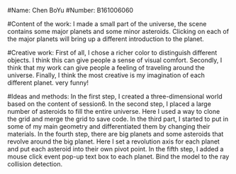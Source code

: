 #Name: Chen BoYu
#Number: B161006060


#Content of the work:
  I made a small part of the universe, the scene contains some major planets and some minor asteroids. Clicking on each of the major planets will bring up a different introduction to the planet.

#Creative work:
  First of all, I chose a richer color to distinguish different objects. I think this can give people a sense of visual comfort.
  Secondly, I think that my work can give people a feeling of traveling around the universe.
  Finally, I think the most creative is my imagination of each different planet. very funny!

#Ideas and methods:
  In the first step, I created a three-dimensional world based on the content of session6.
  In the second step, I placed a large number of asteroids to fill the entire universe. Here I used a way to clone the grid and merge the grid to save code.
  In the third part, I started to put in some of my main geometry and differentiated them by changing their materials.
  In the fourth step, there are big planets and some asteroids that revolve around the big planet. Here I set a revolution axis for each planet and put each asteroid into their own pivot point.
  In the fifth step, I added a mouse click event pop-up text box to each planet. Bind the model to the ray collision detection.
